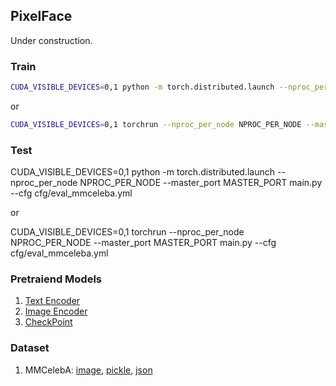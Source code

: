 ## PixelFace
Under construction.

### Train
```bash
CUDA_VISIBLE_DEVICES=0,1 python -m torch.distributed.launch --nproc_per_node NPROC_PER_NODE --master_port MASTER_PORT main.py --cfg cfg/mmceleba.yml
```
or
```bash
CUDA_VISIBLE_DEVICES=0,1 torchrun --nproc_per_node NPROC_PER_NODE --master_port MASTER_PORT main.py --cfg cfg/mmceleba.yml
```

### Test
CUDA_VISIBLE_DEVICES=0,1 python -m torch.distributed.launch --nproc_per_node NPROC_PER_NODE --master_port MASTER_PORT main.py --cfg cfg/eval_mmceleba.yml

or

CUDA_VISIBLE_DEVICES=0,1 torchrun --nproc_per_node NPROC_PER_NODE --master_port MASTER_PORT main.py --cfg cfg/eval_mmceleba.yml

### Pretraiend Models
1. [Text Encoder](https://drive.google.com/file/d/1I-_KA5vWSYS1GpPMCYtQXIjNJ47RRQGx/view?usp=share_link)
2. [Image Encoder](https://drive.google.com/file/d/17SfZDmnoHHFdEeEITf5RDiGfxRE497Dm/view?usp=share_link)
3. [CheckPoint](https://drive.google.com/file/d/1zN91Qm-d9km44rq7t-3jJEdAfHpPYEq_/view?usp=share_link)

### Dataset
1. MMCelebA: [image](https://github.com/weihaox/Multi-Modal-CelebA-HQ), [pickle](https://drive.google.com/file/d/1jV99y6iSdoCYDRN_CeqIN0tPnAc5cTpW/view?usp=share_link), [json](https://drive.google.com/file/d/1MZda_8w96EAOWjwvGyTQBPzP1Dl9afdl/view?usp=share_link)
